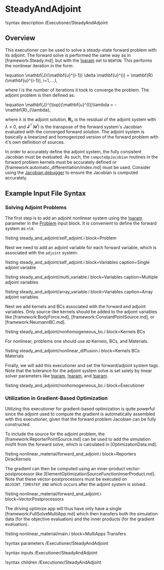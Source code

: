 # SteadyAndAdjoint

!syntax description /Executioner/SteadyAndAdjoint

## Overview

This executioner can be used to solve a steady-state forward problem with its adjoint. The forward solve is performed the same way as in [framework:Steady.md], but with the [!param](/Executioner/Steady/solve_type) set to `NEWTON`. This performs the nonlinear iteration in the form:

!equation
\mathbf{J}(\mathbf{u}^{i-1}) \delta \mathbf{u}^{i} = \mathbf{R}(\mathbf{u}^{i-1}), i=1,...,I,

where $I$ is the number of iterations it took to converge the problem. The adjoint problem is then defined as:

!equation
\mathbf{J}^{\top}(\mathbf{u}^{I})\lambda = -\mathbf{R}_{\lambda},

where $\lambda$ is the adjoint solution, $\mathbf{R}_{\lambda}$ is the residual of the adjoint system with $\lambda\equiv 0$, and $\mathbf{J}^{\top}(\mathbf{u}^{I})$ is the transpose of the forward system's Jacobian evaluated with the converged forward solution. The adjoint system is basically a linearized and homogenized version of the forward problem with it's own definition of sources.

In order to accurately define the adjoint system, the fully consistent Jacobian must be evaluated. As such, the `computeQpJacobian` routines in the forward problem kernels must be accurately defined or [framework:automatic_differentiation/index.md] must be used. Consider using the [Jacobian debugger](modules:analyze_jacobian.md) to ensure the Jacobian is computed accurately.

## Example Input File Syntax

### Solving Adjoint Problems

The first step is to add an adjoint nonlinear system using the [!param](/Problem/FEProblem/nl_sys_names) parameter in the [Problem](framework:Problem/index.md) input block. It is convenient to define the forward system as `nl0`.

!listing steady_and_adjoint/self_adjoint.i block=Problem

Next we need to add an adjoint variable for each forward variable, which is associated with the `adjoint` system:

!listing steady_and_adjoint/self_adjoint.i block=Variables caption=Single adjoint variable

!listing steady_and_adjoint/multi_variable.i block=Variables caption=Multiple adjoint variables

!listing steady_and_adjoint/array_variable.i block=Variables caption=Array adjoint variables

Next we add kernels and BCs associated with the forward and adjoint variables. Only source-like kernels should be added to the adjoint variables like [framework:BodyForce.md], [framework:ConstantPointSource.md], or [framework:NeumannBC.md].

!listing steady_and_adjoint/nonhomogeneous_bc.i block=Kernels BCs

For nonlinear, problems one should use `AD` Kernels, BCs, and Materials.

!listing steady_and_adjoint/nonlinear_diffusion.i block=Kernels BCs Materials

Finally, we will add this executioner and set the forward/adjoint system tags. Note that the tolerance for the adjoint system solve is set solely by linear solver parameters like [!param](/Executioner/SteadyAndAdjoint/l_tol), [!param](/Executioner/SteadyAndAdjoint/l_abs_tol), and [!param](/Executioner/SteadyAndAdjoint/l_max_its).

!listing steady_and_adjoint/nonhomogeneous_bc.i block=Executioner

### Utilization in Gradient-Based Optimization

Utilizing this executioner for gradient-based optimization is quite powerful since the adjoint used to compute the gradient is automatically assembled with this executioner, given that the forward problem Jacobian can be fully constructed.

To include the source for the adjoint problem, the [framework:ReporterPointSource.md] can be used to add the simulation misfit from the forward solve, which is calculated in [OptimizationData.md].

!listing nonlinear_material/forward_and_adjoint.i block=Reporters DiracKernels

The gradient can then be computed using an inner-product vector-postprocessor like [ElementOptimizationSourceFunctionInnerProduct.md]. Note that these vector-postprocessors must be executed on `ADJOINT_TIMESTEP_END` which occurs after the adjoint system is solved.

!listing nonlinear_material/forward_and_adjoint.i block=VectorPostprocessors

The driving optimize app will thus have only have a single [framework:FullSolveMultiApp.md] which then transfers both the simulation data (for the objective evaluation) and the inner products (for the gradient evaluation).

!listing nonlinear_material/main.i block=MultiApps Transfers

!syntax parameters /Executioner/SteadyAndAdjoint

!syntax inputs /Executioner/SteadyAndAdjoint

!syntax children /Executioner/SteadyAndAdjoint
